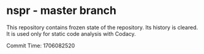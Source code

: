 # nspr - master branch

This repository contains frozen state of the repository.
Its history is cleared. It is used only for static code
analysis with Codacy.

Commit Time: 1706082520